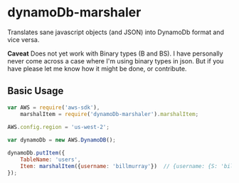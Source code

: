 dynamoDb-marshaler
===

Translates sane javascript objects (and JSON) into DynamoDb format and vice versa.

**Caveat** Does not yet work with Binary types (B and BS). I have personally never come across
a case where I'm using binary types in json. But if you have please let me know how it might be done, or contribute.

## Basic Usage

```javascript
var AWS = require('aws-sdk'),
    marshalItem = require('dynamoDb-marshaler').marshalItem;
    
AWS.config.region = 'us-west-2';

var dynamoDb = new AWS.DynamoDB();

dynamoDb.putItem({
    TableName: 'users',
    Item: marshalItem({username: 'billmurray'})  // {username: {S: 'billmurray'}}
});
```

